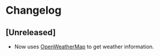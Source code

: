 # Changelog

## [Unreleased]

- Now uses [OpenWeatherMap](https://openweathermap.org) to get weather information.
